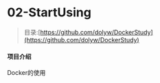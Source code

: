 # 02-StartUsing

> 目录:[https://github.com/dolyw/DockerStudy](https://github.com/dolyw/DockerStudy)

#### 项目介绍

Docker的使用

